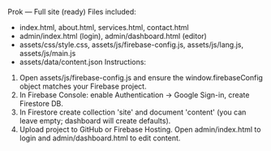 Prok — Full site (ready)
Files included:
- index.html, about.html, services.html, contact.html
- admin/index.html (login), admin/dashboard.html (editor)
- assets/css/style.css, assets/js/firebase-config.js, assets/js/lang.js, assets/js/main.js
- assets/data/content.json
Instructions:
1. Open assets/js/firebase-config.js and ensure the window.firebaseConfig object matches your Firebase project.
2. In Firebase Console: enable Authentication -> Google Sign-in, create Firestore DB.
3. In Firestore create collection 'site' and document 'content' (you can leave empty; dashboard will create defaults).
4. Upload project to GitHub or Firebase Hosting. Open admin/index.html to login and admin/dashboard.html to edit content.
